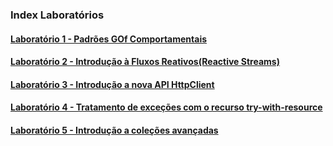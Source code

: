 ### Index Laboratórios

#### [Laboratório 1 - Padrões GOf Comportamentais](./src/laboratorio1/)<br/>
#### [Laboratório 2 - Introdução à Fluxos Reativos(Reactive Streams)](./src/laboratorio2/)<br/>
#### [Laboratório 3 - Introdução a nova API HttpClient](./src/laboratorio3/)<br/>
#### [Laboratório 4 - Tratamento de exceções com o recurso try-with-resource](./src/laboratorio4/)<br/>
#### [Laboratório 5 - Introdução a coleções avançadas](./src/laboratorio5/)<br/>


